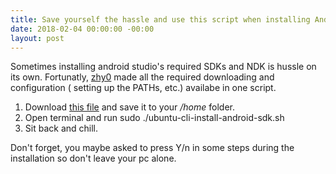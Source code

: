 ```yaml
---
title: Save yourself the hassle and use this script when installing Android Studio on Linux
date: 2018-02-04 00:00:00 -00:00 
layout: post
---
```


Sometimes installing android studio's required SDKs and NDK is hussle on its own.
Fortunatly, [zhy0](https://github.com/zhy0 "zhy0") made all the required downloading and configuration ( setting up the PATHs, etc.) availabe in one script.

1. Download [this file](https://gist.githubusercontent.com/zhy0/66d4c5eb3bcfca54be2a0018c3058931/raw/13517f4edbbb8b6320dd76a7893a817a32a0a82b/ubuntu-cli-install-android-sdk.sh) and save it to your _/home_ folder.
2. Open terminal and run sudo ./ubuntu-cli-install-android-sdk.sh
3. Sit back and chill.

Don't forget, you maybe asked to press Y/n in some steps during the installation so don't leave your pc alone.
